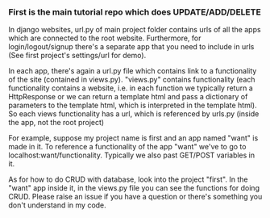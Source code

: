 ### First is the main tutorial repo which does UPDATE/ADD/DELETE

In django websites, url.py of main project folder contains urls of all the apps which are connected to the root website. Furthermore, for login/logout/signup there's a separate app that you need to include in urls (See first project's settings/url for demo). 

In each app, there's again a url.py file which contains link to a functionality of the site (contained in views.py). "views.py" contains functionality (each functionality contains a website, i.e. in each function we typically return a HttpResponse or we can return a template html and pass a dictionary of parameters to the template html, which is interpreted in the template html). So each views functionality has a url, which is referenced by urls.py (inside the app, not the root project)

For example, suppose my project name is first and an app named "want" is made in it. To reference a functionality of the app "want" we've to go to localhost:want/functionality. Typically we also past GET/POST variables in it. 

As for how to do CRUD with database, look into the project "first". In the "want" app inside it, in the views.py file you can see the functions for doing CRUD. Please raise an issue if you have a question or there's something you don't understand in my code. 
